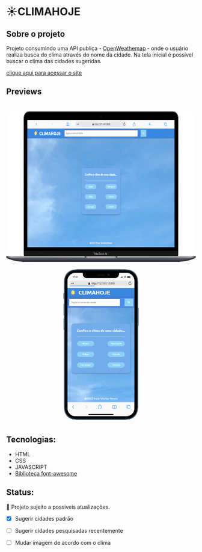 # ☀️CLIMAHOJE

## Sobre o projeto

Projeto consumindo uma API publica - [OpenWeathemap](https://openweathermap.org) - onde o usuário realiza busca do clima através do nome da cidade. Na tela inicial é possivel buscar o clima das cidades sugeridas.

[clique aqui para acessar o site](https://vicctorneve.github.io/climaAPI/)

## Previews

<div style="display: flex; margin: 40px 0px; gap: 20px; flex-wrap: wrap; justify-content: center;">
   <img style="width:600px; height: 400px" src="./assets/img/readme/preview-desktop.png">
   <img style="width:200px; height: 400px" src="./assets/img/readme/preview-mobile.png">
</div>

## Tecnologias:

- HTML
- CSS
- JAVASCRIPT
- [Biblioteca font-awesome](https://cdnjs.com/libraries/font-awesome)

## Status:

🚀 Projeto sujeito a possiveis atualizações.

- [X] Sugerir cidades padrão
- [ ] Sugerir cidades pesquisadas recentemente
- [ ] Mudar imagem de acordo com o clima

